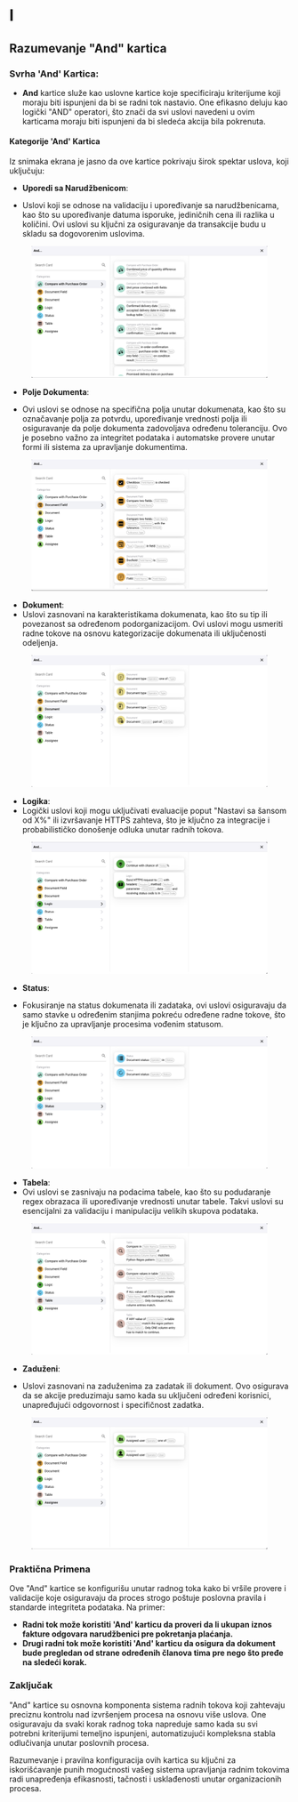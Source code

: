 # I

## Razumevanje "And" kartica

### **Svrha 'And' Kartica:**

* **And** kartice služe kao uslovne kartice koje specificiraju kriterijume koji moraju biti ispunjeni da bi se radni tok nastavio. One efikasno deluju kao logički "AND" operatori, što znači da svi uslovi navedeni u ovim karticama moraju biti ispunjeni da bi sledeća akcija bila pokrenuta.

#### Kategorije 'And' Kartica

Iz snimaka ekrana je jasno da ove kartice pokrivaju širok spektar uslova, koji uključuju:

*   **Uporedi sa Narudžbenicom**:

* Uslovi koji se odnose na validaciju i upoređivanje sa narudžbenicama, kao što su upoređivanje datuma isporuke, jediničnih cena ili razlika u količini. Ovi uslovi su ključni za osiguravanje da transakcije budu u skladu sa dogovorenim uslovima.



<figure><img src="../../../.gitbook/assets/And1.png" alt=""><figcaption></figcaption></figure>

*   **Polje Dokumenta**:

* Ovi uslovi se odnose na specifična polja unutar dokumenata, kao što su označavanje polja za potvrdu, upoređivanje vrednosti polja ili osiguravanje da polje dokumenta zadovoljava određenu toleranciju. Ovo je posebno važno za integritet podataka i automatske provere unutar formi ili sistema za upravljanje dokumentima.



<figure><img src="../../../.gitbook/assets/And2.png" alt=""><figcaption></figcaption></figure>

* **Dokument**:
* Uslovi zasnovani na karakteristikama dokumenata, kao što su tip ili povezanost sa određenom podorganizacijom. Ovi uslovi mogu usmeriti radne tokove na osnovu kategorizacije dokumenata ili uključenosti odeljenja.

<figure><img src="../../../.gitbook/assets/And3.png" alt=""><figcaption></figcaption></figure>

* **Logika**:
* Logički uslovi koji mogu uključivati evaluacije poput "Nastavi sa šansom od X%" ili izvršavanje HTTPS zahteva, što je ključno za integracije i probabilističko donošenje odluka unutar radnih tokova.

<figure><img src="../../../.gitbook/assets/And4.png" alt=""><figcaption></figcaption></figure>

*   **Status**:

* Fokusiranje na status dokumenata ili zadataka, ovi uslovi osiguravaju da samo stavke u određenim stanjima pokreću određene radne tokove, što je ključno za upravljanje procesima vođenim statusom.



<figure><img src="../../../.gitbook/assets/And5.png" alt=""><figcaption></figcaption></figure>

* **Tabela**:
* Ovi uslovi se zasnivaju na podacima tabele, kao što su podudaranje regex obrazaca ili upoređivanje vrednosti unutar tabele. Takvi uslovi su esencijalni za validaciju i manipulaciju velikih skupova podataka.

<figure><img src="../../../.gitbook/assets/And6.png" alt=""><figcaption></figcaption></figure>

*   **Zaduženi**:

* Uslovi zasnovani na zaduženima za zadatak ili dokument. Ovo osigurava da se akcije preduzimaju samo kada su uključeni određeni korisnici, unapređujući odgovornost i specifičnost zadatka.



<figure><img src="../../../.gitbook/assets/And7.png" alt=""><figcaption></figcaption></figure>

### Praktična Primena

Ove "And" kartice se konfigurišu unutar radnog toka kako bi vršile provere i validacije koje osiguravaju da proces strogo poštuje poslovna pravila i standarde integriteta podataka. Na primer:

* **Radni tok može koristiti 'And' karticu da proveri da li ukupan iznos fakture odgovara narudžbenici pre pokretanja plaćanja.**
* **Drugi radni tok može koristiti 'And' karticu da osigura da dokument bude pregledan od strane određenih članova tima pre nego što pređe na sledeći korak.**

### Zaključak

"And" kartice su osnovna komponenta sistema radnih tokova koji zahtevaju preciznu kontrolu nad izvršenjem procesa na osnovu više uslova. One osiguravaju da svaki korak radnog toka napreduje samo kada su svi potrebni kriterijumi temeljno ispunjeni, automatizujući kompleksna stabla odlučivanja unutar poslovnih procesa.

Razumevanje i pravilna konfiguracija ovih kartica su ključni za iskorišćavanje punih mogućnosti vašeg sistema upravljanja radnim tokovima radi unapređenja efikasnosti, tačnosti i usklađenosti unutar organizacionih procesa.

